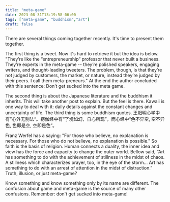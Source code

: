 ```yaml
---
title: "meta-game"
date: 2023-08-31T13:19:58-06:00
tags: ["meta-game", "buddhism","art"]
draft: false
---
```


There are several things coming together recently. It's time to present them together.

The first thing is a tweet. Now it's hard to retrieve it but the idea is below. "They’re like the “entrepreneurship” professor that never built a business. They’re experts in the meta-game -- they’re polished speakers, engaging writers, and thought-leading tweeters. The problem, though, is that they’re not judged by customers, the market, or nature, instead they’re judged by their peers. I call them meta-preneurs." At the end the author concluded with this sentence: Don’t get sucked into the meta game.

The second thing is about the Japanese literature and the buddhism it inherits. This will take another post to explain. But the feel is there. Kawaii is one way to deal with it: daily details against the constant changes and uncertainty of life. The third thing is some buddhism quotes. 王阳明心学中有”心外无别法“。楞伽经中有“了境如幻，自心所现”，而心经中“色不异空, 空不异色, 色即是空, 空即是色”。

Franz Werfel has a saying: "For those who believe, no explanation is necessary. For those who do not believe, no explanation is possible." So faith is the basis of religion. Human connects a duality, the inner idea and view has the force and capacity to change the outer world. Bellow said, “Art has something to do with the achievement of stillness in the midst of chaos. A stillness which characterizes prayer, too, in the eye of the storm… Art has something to do with an arrest of attention in the midst of distraction.” Truth, illusion, or just meta-game?

Know something and know something only by its name are different. The confusion about game and meta-game is the source of many other confusions. Remember: don't get sucked into meta-game!

